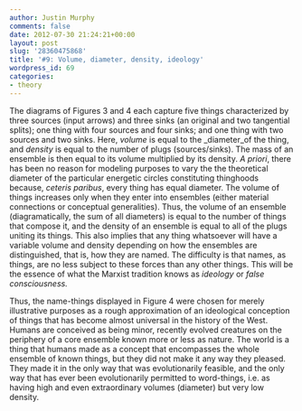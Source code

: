 ```yaml
---
author: Justin Murphy
comments: false
date: 2012-07-30 21:24:21+00:00
layout: post
slug: '28360475868'
title: '#9: Volume, diameter, density, ideology'
wordpress_id: 69
categories:
- theory
---
```


The diagrams of Figures 3 and 4 each capture five things characterized by three sources (input arrows) and three sinks (an original and two tangential splits); one thing with four sources and four sinks; and one thing with two sources and two sinks. Here, _volume_ is equal to the _diameter_of the thing, and _density_ is equal to the number of plugs (sources/sinks). The mass of an ensemble is then equal to its volume multiplied by its density. _A priori_, there has been no reason for modeling purposes to vary the the theoretical diameter of the particular energetic circles constituting thinghoods because, _ceteris paribus_, every thing has equal diameter. The volume of things increases only when they enter into ensembles (either material connections or conceptual generalities). Thus, the volume of an ensemble (diagramatically, the sum of all diameters) is equal to the number of things that compose it, and the density of an ensemble is equal to all of the plugs uniting its things. This also implies that any thing whatsoever will have a variable volume and density depending on how the ensembles are distinguished, that is, how they are named. The difficulty is that names, as things, are no less subject to these forces than any other things. This will be the essence of what the Marxist tradition knows as _ideology_ or _false consciousness._




Thus, the name-things displayed in Figure 4 were chosen for merely illustrative purposes as a rough approximation of an ideological conception of things that has become almost universal in the history of the West. Humans are conceived as being minor, recently evolved creatures on the periphery of a core ensemble known more or less as nature. The world is a thing that humans made as a concept that encompasses the whole ensemble of known things, but they did not make it any way they pleased. They made it in the only way that was evolutionarily feasible, and the only way that has ever been evolutionarily permitted to word-things, i.e. as having high and even extraordinary volumes (diameter) but very low density.